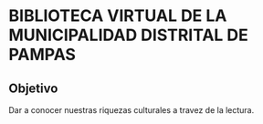 # BIBLIOTECA VIRTUAL DE LA MUNICIPALIDAD DISTRITAL DE PAMPAS

## Objetivo

Dar a conocer nuestras riquezas culturales a travez de la lectura.
